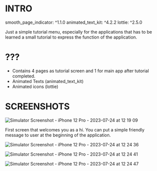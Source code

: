 # INTRO #
smooth_page_indicator: ^1.1.0
animated_text_kit: ^4.2.2
lottie: ^2.5.0

Just a simple tutorial menu, especially for the applications that has to be learned a small tutorial to express the function of the application.

# ??? #
- Contains 4 pages as tutorial screen and 1 for main app after tutorial completed.
- Animated Texts (animated_text_kit)
- Animated icons (lottie)

# SCREENSHOTS #
![Simulator Screenshot - iPhone 12 Pro - 2023-07-24 at 12 19 09](https://github.com/hctaskiran/introduction_tutorial/assets/98088644/3cf12fa6-7dd2-4a5b-bb47-fab6add963fa)

First screen that welcomes you as a hi. You can put a simple friendly message to user at the beginning of the application.

![Simulator Screenshot - iPhone 12 Pro - 2023-07-24 at 12 24 36](https://github.com/hctaskiran/introduction_tutorial/assets/98088644/5aae1bc2-0237-49f1-8569-4a1c86037971)

![Simulator Screenshot - iPhone 12 Pro - 2023-07-24 at 12 24 41](https://github.com/hctaskiran/introduction_tutorial/assets/98088644/90ab8213-ee85-4f5d-a0c4-a94cac0ebc25)

![Simulator Screenshot - iPhone 12 Pro - 2023-07-24 at 12 24 47](https://github.com/hctaskiran/introduction_tutorial/assets/98088644/6f5dd532-5c07-45d5-873c-2620d44e95a8)




